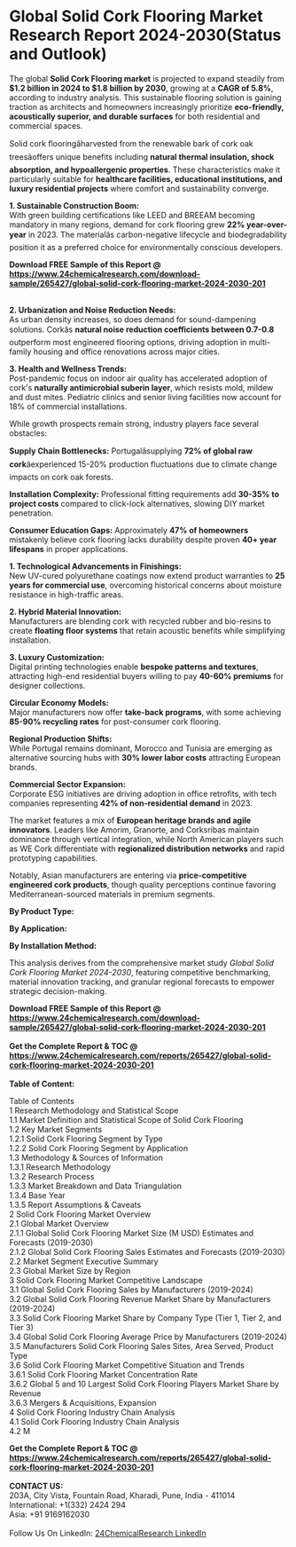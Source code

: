 <h1>Global Solid Cork Flooring Market Research Report 2024-2030(Status and Outlook)</h1><p>The global <strong>Solid Cork Flooring market</strong> is projected to expand steadily from <strong>$1.2 billion in 2024 to $1.8 billion by 2030</strong>, growing at a <strong>CAGR of 5.8%</strong>, according to industry analysis. This sustainable flooring solution is gaining traction as architects and homeowners increasingly prioritize <strong>eco-friendly, acoustically superior, and durable surfaces</strong> for both residential and commercial spaces.</p><p>Solid cork flooringâharvested from the renewable bark of cork oak treesâoffers unique benefits including <strong>natural thermal insulation, shock absorption, and hypoallergenic properties</strong>. These characteristics make it particularly suitable for <strong>healthcare facilities, educational institutions, and luxury residential projects</strong> where comfort and sustainability converge.</p><p><strong>1. Sustainable Construction Boom:</strong><br>
With green building certifications like LEED and BREEAM becoming mandatory in many regions, demand for cork flooring grew <strong>22% year-over-year</strong> in 2023. The materialâs carbon-negative lifecycle and biodegradability position it as a preferred choice for environmentally conscious developers.</p><div><b>Download FREE Sample of this Report @ 
            <a href="https://www.24chemicalresearch.com/download-sample/265427/global-solid-cork-flooring-market-2024-2030-201">
            https://www.24chemicalresearch.com/download-sample/265427/global-solid-cork-flooring-market-2024-2030-201</a></b></div><br><p><strong>2. Urbanization and Noise Reduction Needs:</strong><br>
As urban density increases, so does demand for sound-dampening solutions. Corkâs <strong>natural noise reduction coefficients between 0.7-0.8</strong> outperform most engineered flooring options, driving adoption in multi-family housing and office renovations across major cities.</p><p><strong>3. Health and Wellness Trends:</strong><br>
Post-pandemic focus on indoor air quality has accelerated adoption of cork's <strong>naturally antimicrobial suberin layer</strong>, which resists mold, mildew and dust mites. Pediatric clinics and senior living facilities now account for 18% of commercial installations.</p><p>While growth prospects remain strong, industry players face several obstacles:</p><p><strong>Supply Chain Bottlenecks:</strong> Portugalâsupplying <strong>72% of global raw cork</strong>âexperienced 15-20% production fluctuations due to climate change impacts on cork oak forests.</p><p><strong>Installation Complexity:</strong> Professional fitting requirements add <strong>30-35% to project costs</strong> compared to click-lock alternatives, slowing DIY market penetration.</p><p><strong>Consumer Education Gaps:</strong> Approximately <strong>47% of homeowners</strong> mistakenly believe cork flooring lacks durability despite proven <strong>40+ year lifespans</strong> in proper applications.</p><p><strong>1. Technological Advancements in Finishings:</strong><br>
New UV-cured polyurethane coatings now extend product warranties to <strong>25 years for commercial use</strong>, overcoming historical concerns about moisture resistance in high-traffic areas.</p><p><strong>2. Hybrid Material Innovation:</strong><br>
Manufacturers are blending cork with recycled rubber and bio-resins to create <strong>floating floor systems</strong> that retain acoustic benefits while simplifying installation.</p><p><strong>3. Luxury Customization:</strong><br>
Digital printing technologies enable <strong>bespoke patterns and textures</strong>, attracting high-end residential buyers willing to pay <strong>40-60% premiums</strong> for designer collections.</p><p><strong>Circular Economy Models:</strong><br>
	Major manufacturers now offer <strong>take-back programs</strong>, with some achieving <strong>85-90% recycling rates</strong> for post-consumer cork flooring.</p><p><strong>Regional Production Shifts:</strong><br>
	While Portugal remains dominant, Morocco and Tunisia are emerging as alternative sourcing hubs with <strong>30% lower labor costs</strong> attracting European brands.</p><p><strong>Commercial Sector Expansion:</strong><br>
	Corporate ESG initiatives are driving adoption in office retrofits, with tech companies representing <strong>42% of non-residential demand</strong> in 2023.</p><p>The market features a mix of <strong>European heritage brands and agile innovators</strong>. Leaders like Amorim, Granorte, and Corksribas maintain dominance through vertical integration, while North American players such as WE Cork differentiate with <strong>regionalized distribution networks</strong> and rapid prototyping capabilities.</p><p>Notably, Asian manufacturers are entering via <strong>price-competitive engineered cork products</strong>, though quality perceptions continue favoring Mediterranean-sourced materials in premium segments.</p><p><strong>By Product Type:</strong></p><p><strong>By Application:</strong></p><p><strong>By Installation Method:</strong></p><p>This analysis derives from the comprehensive market study <em>Global Solid Cork Flooring Market 2024-2030</em>, featuring competitive benchmarking, material innovation tracking, and granular regional forecasts to empower strategic decision-making.</p><div><b>Download FREE Sample of this Report @ 
            <a href="https://www.24chemicalresearch.com/download-sample/265427/global-solid-cork-flooring-market-2024-2030-201">
            https://www.24chemicalresearch.com/download-sample/265427/global-solid-cork-flooring-market-2024-2030-201</a></b></div><br><div><b>Get the Complete Report & TOC @ 
            <a href="https://www.24chemicalresearch.com/reports/265427/global-solid-cork-flooring-market-2024-2030-201">
            https://www.24chemicalresearch.com/reports/265427/global-solid-cork-flooring-market-2024-2030-201</a></b></div><br>
            <b>Table of Content:</b><p>Table of Contents<br />
1 Research Methodology and Statistical Scope<br />
1.1 Market Definition and Statistical Scope of Solid Cork Flooring<br />
1.2 Key Market Segments<br />
1.2.1 Solid Cork Flooring Segment by Type<br />
1.2.2 Solid Cork Flooring Segment by Application<br />
1.3 Methodology & Sources of Information<br />
1.3.1 Research Methodology<br />
1.3.2 Research Process<br />
1.3.3 Market Breakdown and Data Triangulation<br />
1.3.4 Base Year<br />
1.3.5 Report Assumptions & Caveats<br />
2 Solid Cork Flooring Market Overview<br />
2.1 Global Market Overview<br />
2.1.1 Global Solid Cork Flooring Market Size (M USD) Estimates and Forecasts (2019-2030)<br />
2.1.2 Global Solid Cork Flooring Sales Estimates and Forecasts (2019-2030)<br />
2.2 Market Segment Executive Summary<br />
2.3 Global Market Size by Region<br />
3 Solid Cork Flooring Market Competitive Landscape<br />
3.1 Global Solid Cork Flooring Sales by Manufacturers (2019-2024)<br />
3.2 Global Solid Cork Flooring Revenue Market Share by Manufacturers (2019-2024)<br />
3.3 Solid Cork Flooring Market Share by Company Type (Tier 1, Tier 2, and Tier 3)<br />
3.4 Global Solid Cork Flooring Average Price by Manufacturers (2019-2024)<br />
3.5 Manufacturers Solid Cork Flooring Sales Sites, Area Served, Product Type<br />
3.6 Solid Cork Flooring Market Competitive Situation and Trends<br />
3.6.1 Solid Cork Flooring Market Concentration Rate<br />
3.6.2 Global 5 and 10 Largest Solid Cork Flooring Players Market Share by Revenue<br />
3.6.3 Mergers & Acquisitions, Expansion<br />
4 Solid Cork Flooring Industry Chain Analysis<br />
4.1 Solid Cork Flooring Industry Chain Analysis<br />
4.2 M</p><div><b>Get the Complete Report & TOC @ 
            <a href="https://www.24chemicalresearch.com/reports/265427/global-solid-cork-flooring-market-2024-2030-201">
            https://www.24chemicalresearch.com/reports/265427/global-solid-cork-flooring-market-2024-2030-201</a></b></div><br><b>CONTACT US:</b><br>
            203A, City Vista, Fountain Road, Kharadi, Pune, India - 411014<br>
            International: +1(332) 2424 294<br>
            Asia: +91 9169162030 <br><br>
            Follow Us On LinkedIn: <a href="https://www.linkedin.com/company/24chemicalresearch/">24ChemicalResearch LinkedIn</a>
